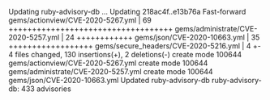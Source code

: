 Updating ruby-advisory-db ...
Updating 218ac4f..e13b76a
Fast-forward
 gems/actionview/CVE-2020-5267.yml     | 69 +++++++++++++++++++++++++++++++++++
 gems/administrate/CVE-2020-5257.yml   | 24 ++++++++++++
 gems/json/CVE-2020-10663.yml          | 35 ++++++++++++++++++
 gems/secure_headers/CVE-2020-5216.yml |  4 +-
 4 files changed, 130 insertions(+), 2 deletions(-)
 create mode 100644 gems/actionview/CVE-2020-5267.yml
 create mode 100644 gems/administrate/CVE-2020-5257.yml
 create mode 100644 gems/json/CVE-2020-10663.yml
Updated ruby-advisory-db
ruby-advisory-db: 433 advisories
